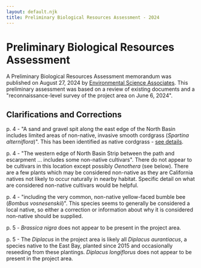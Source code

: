 ```yaml
---
layout: default.njk
title: Preliminary Biological Resources Assessment - 2024
---
```


# Preliminary Biological Resources Assessment

A Preliminary Biological Resources Assessment memorandum was published on August 27, 2024 by [Environmental Science Associates](https://esassoc.com/). This preliminary assessment was based on a review of existing documents and a "reconnaissance-level survey of the project area on June 6, 2024".

## Clarifications and Corrections

p. 4 - "A sand and gravel spit along the east edge of the North Basin includes limited areas of non-native, invasive smooth cordgrass (_Spartina alterniflora_)". This has been identified as native cordgrass - [see details](../../plants/cordgrass/).

p. 4 - "The western edge of North Basin Strip between the path and escarpment ... includes some non-native cultivars". There do not appear to be cultivars in this location except possibly _Oenothera_ (see below). There are a few plants which may be considered non-native as they are California natives not likely to occur naturally in nearby habitat. Specific detail on what are considered non-native cultivars would be helpful.

p. 4 - "including the very common, non-native yellow-faced bumble bee (_Bombus vosnesenskii_)". This species seems to generally be considered a local native, so either a correction or information about why it is considered non-native should be supplied.

p. 5 - _Brassica nigra_ does not appear to be present in the project area.

p. 5 - The _Diplacus_ in the project area is likely all _Diplacus aurantiacus_, a species native to the East Bay, planted since 2015 and occasionally reseeding from these plantings. _Diplacus longiflorus_ does not appear to be present in the project area.
